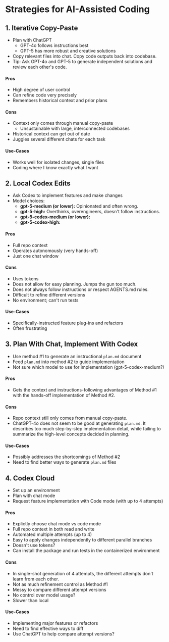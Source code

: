 # Strategies for AI-Assisted Coding

## 1. Iterative Copy-Paste
- Plan with ChatGPT
  - GPT-4o follows instructions best
  - GPT-5 has more robust and creative solutions
- Copy relevant files into chat. Copy code outputs back into codebase.
- Tip: Ask GPT-4o and GPT-5 to generate independent solutions and review each other's code.

#### Pros
- High degree of user control
- Can refine code very precisely
- Remembers historical context and prior plans

#### Cons
- Context only comes through manual copy-paste
  - Unsustainable with large, interconnected codebases
- Historical context can get out of date
- Juggles several different chats for each task

#### Use-Cases
- Works well for isolated changes, single files
- Coding where I know exactly what I want

## 2. Local Codex Edits
- Ask Codex to implement features and make changes
- Model choices:
  - **gpt-5-medium (or lower):** Opinionated and often wrong.
  - **gpt-5-high:** Overthinks, overengineers, doesn't follow instructions.
  - **gpt-5-codex-medium (or lower):**
  - **gpt-5-codex-high:**

#### Pros
- Full repo context
- Operates autonomously (very hands-off)
- Just one chat window

#### Cons
- Uses tokens
- Does not allow for easy planning. Jumps the gun too much.
- Does not always follow instructions or respect AGENTS.md rules.
- Difficult to refine different versions
- No environment; can't run tests

#### Use-Cases
- Specifically-instructed feature plug-ins and refactors
- Often frustrating

## 3. Plan With Chat, Implement With Codex
- Use method #1 to generate an instructional `plan.md` document
- Feed `plan.md` into method #2 to guide implementation
- Not sure which model to use for implementation (gpt-5-codex-medium?)

#### Pros
- Gets the context and instructions-following advantages of Method #1 with the hands-off implementation of Method #2.

#### Cons
- Repo context still only comes from manual copy-paste.
- ChatGPT-4o does not seem to be good at generating `plan.md`. It describes too much step-by-step implementation detail, while failing to summarize the high-level concepts decided in planning. 

#### Use-Cases
- Possibly addresses the shortcomings of Method #2
- Need to find better ways to generate `plan.md` files

## 4. Codex Cloud
- Set up an environment
- Plan with chat mode
- Request feature implementation with Code mode (with up to 4 attempts)

#### Pros
- Explictly choose chat mode vs code mode
- Full repo context in both read and write
- Automated multiple attempts (up to 4)
- Easy to apply changes independently to different parallel branches
- Doesn't use tokens?
- Can install the package and run tests in the containerized environment

#### Cons
- In single-shot generation of 4 attempts, the different attempts don't learn from each other.
- Not as much refinement control as Method #1
- Messy to compare different attempt versions
- No control over model usage?
- Slower than local

#### Use-Cases
- Implementing major features or refactors
- Need to find effective ways to diff
- Use ChatGPT to help compare attempt versions?
